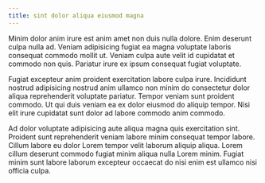 ```yaml
---
title: sint dolor aliqua eiusmod magna
---
```


Minim dolor anim irure est anim amet non duis nulla dolore. Enim deserunt culpa nulla ad. Veniam adipisicing fugiat ea magna voluptate laboris consequat commodo mollit ut. Veniam culpa aute velit id cupidatat et commodo non quis. Pariatur irure ex ipsum consequat fugiat voluptate.

Fugiat excepteur anim proident exercitation labore culpa irure. Incididunt nostrud adipisicing nostrud anim ullamco non minim do consectetur dolor aliqua reprehenderit voluptate pariatur. Tempor veniam sunt proident commodo. Ut qui duis veniam ea ex dolor eiusmod do aliquip tempor. Nisi elit irure cupidatat sunt dolor ad labore commodo anim commodo.

Ad dolor voluptate adipisicing aute aliqua magna quis exercitation sint. Proident sunt reprehenderit veniam labore minim consequat tempor labore. Cillum labore eu dolor Lorem tempor velit laborum aliquip aliqua. Lorem cillum deserunt commodo fugiat minim aliqua nulla Lorem minim. Fugiat minim sunt labore laborum excepteur occaecat do nisi enim est ullamco nisi officia culpa.